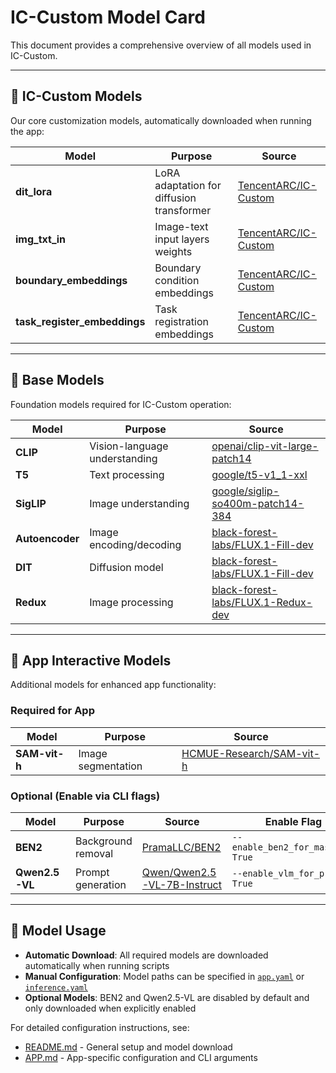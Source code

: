 # IC-Custom Model Card

This document provides a comprehensive overview of all models used in IC-Custom.

---

## 🎯 IC-Custom Models

Our core customization models, automatically downloaded when running the app:

| Model | Purpose | Source |
|-------|---------|--------|
| **dit_lora** | LoRA adaptation for diffusion transformer | [TencentARC/IC-Custom](https://huggingface.co/TencentARC/IC-Custom/blob/main/dit_lora_0x1561.safetensors) |
| **img_txt_in** | Image-text input layers weights | [TencentARC/IC-Custom](https://huggingface.co/TencentARC/IC-Custom/blob/main/dit_txt_img_in_0x1561.safetensors) |
| **boundary_embeddings** | Boundary condition embeddings | [TencentARC/IC-Custom](https://huggingface.co/TencentARC/IC-Custom/blob/main/dit_boundary_embeddings_0x1561.safetensors) |
| **task_register_embeddings** | Task registration embeddings | [TencentARC/IC-Custom](https://huggingface.co/TencentARC/IC-Custom/blob/main/dit_task_register_embeddings_0x1561.safetensors) |

---

## 🔧 Base Models

Foundation models required for IC-Custom operation:

| Model | Purpose | Source |
|-------|---------|--------|
| **CLIP** | Vision-language understanding | [openai/clip-vit-large-patch14](https://huggingface.co/openai/clip-vit-large-patch14) |
| **T5** | Text processing | [google/t5-v1_1-xxl](https://huggingface.co/google/t5-v1_1-xxl) |
| **SigLIP** | Image understanding | [google/siglip-so400m-patch14-384](https://huggingface.co/google/siglip-so400m-patch14-384) |
| **Autoencoder** | Image encoding/decoding | [black-forest-labs/FLUX.1-Fill-dev](https://huggingface.co/black-forest-labs/FLUX.1-Fill-dev/blob/main/ae.safetensors) |
| **DIT** | Diffusion model | [black-forest-labs/FLUX.1-Fill-dev](https://huggingface.co/black-forest-labs/FLUX.1-Fill-dev/blob/main/flux1-fill-dev.safetensors) |
| **Redux** | Image processing | [black-forest-labs/FLUX.1-Redux-dev](https://huggingface.co/black-forest-labs/FLUX.1-Redux-dev) |

---

## 🎨 App Interactive Models

Additional models for enhanced app functionality:

### Required for App
| Model | Purpose | Source |
|-------|---------|--------|
| **SAM-vit-h** | Image segmentation | [HCMUE-Research/SAM-vit-h](https://huggingface.co/HCMUE-Research/SAM-vit-h/blob/main/sam_vit_h_4b8939.pth) |

### Optional (Enable via CLI flags)
| Model | Purpose | Source | Enable Flag |
|-------|---------|--------|-------------|
| **BEN2** | Background removal | [PramaLLC/BEN2](https://huggingface.co/PramaLLC/BEN2/blob/main/BEN2_Base.pth) | `--enable_ben2_for_mask_ref True` |
| **Qwen2.5-VL** | Prompt generation | [Qwen/Qwen2.5-VL-7B-Instruct](https://huggingface.co/Qwen/Qwen2.5-VL-7B-Instruct) | `--enable_vlm_for_prompt True` |

---

## 🔗 Model Usage

- **Automatic Download**: All required models are downloaded automatically when running scripts
- **Manual Configuration**: Model paths can be specified in [`app.yaml`](configs/app/app.yaml) or [`inference.yaml`](configs/inference/inference.yaml)
- **Optional Models**: BEN2 and Qwen2.5-VL are disabled by default and only downloaded when explicitly enabled

For detailed configuration instructions, see:
- [README.md](README.md) - General setup and model download
- [APP.md](src/app/APP.md) - App-specific configuration and CLI arguments
